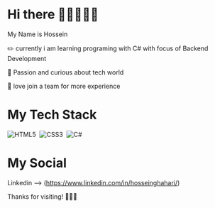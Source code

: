 # Hi there 👋🏻👨🏻‍💻

My Name is Hossein 

✏️ currently i am learning programing with C# with focus of Backend Development 

🌱 Passion and curious about tech world

🔅 love join a team for more experience

# My Tech Stack
![HTML5](https://img.shields.io/badge/-HTML5-05122A?style=flat&logo=HTML5)&nbsp;
![CSS3](https://img.shields.io/badge/-CSS3-05122A?style=flat&logo=CSS3&logoColor=1572B6)&nbsp;
![C#](https://img.shields.io/badge/c%23-%23239120.svg?style=for-the-badge&logo=c-sharp&logoColor=white)

# My Social
Linkedin --> (https://www.linkedin.com/in/hosseinghahari/)




Thanks for visiting! 🙏🏻🌺
